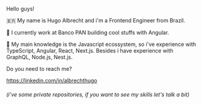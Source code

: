 Hello guys! 

🇧🇷 My name is Hugo Albrecht and i'm a Frontend Engineer from Brazil.

💼 I currently work at Banco PAN building cool stuffs with Angular.

🌱 My main knowledge is the Javascript ecossystem, so i've experience with TypeScript, Angular, React, Next.js. Besides i have experience with GraphQL,  Node.js, Nest.js.

Do you need to reach me?

https://linkedin.com/in/albrechthugo

###### (i've some private repositories, if you want to see my skills let's talk a bit)
